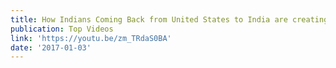 ```yaml
---
title: How Indians Coming Back from United States to India are creating a Difference?
publication: Top Videos
link: 'https://youtu.be/zm_TRdaS0BA'
date: '2017-01-03'
---
```


